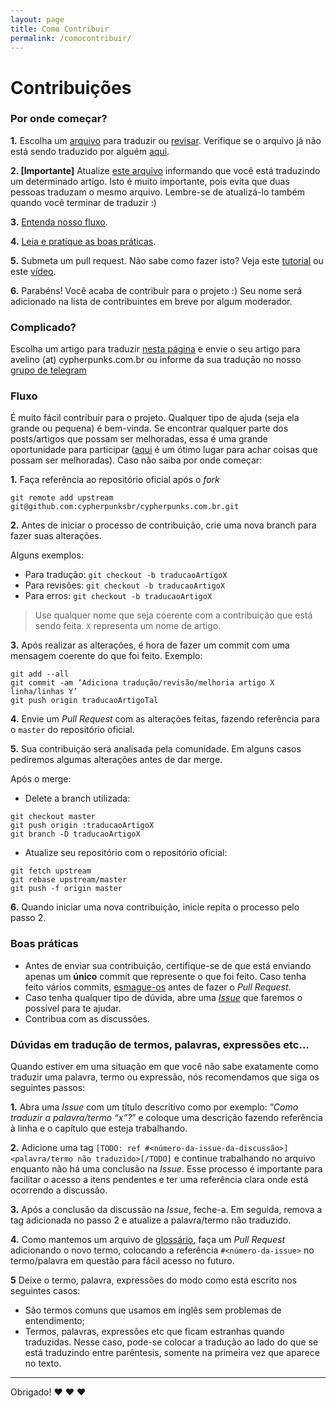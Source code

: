 ```yaml
---
layout: page
title: Como Contribuir
permalink: /comocontribuir/
---
```


# Contribuições

### Por onde começar?

**1.** Escolha um [arquivo](https://github.com/cypherpunksbr/cypherpunks.com.br/tree/master/todo) para traduzir ou [revisar](https://github.com/cypherpunksbr/cypherpunks.com.br/tree/master/posts). Verifique se o arquivo já não está sendo traduzido por alguém [aqui](https://github.com/cypherpunksbr/cypherpunks.com.br/blob/master/todo/README.md). 

**2. [Importante]** Atualize [este arquivo](https://github.com/cypherpunksbr/cypherpunks.com.br/blob/master/todo/README.md) informando que você está traduzindo um determinado artigo. Isto é muito importante, pois evita que duas pessoas traduzam o mesmo arquivo. Lembre-se de atualizá-lo também quando você terminar de traduzir :)

**3.** [Entenda nosso fluxo](#fluxo).

**4.** [Leia e pratique as boas práticas](#boas-pr%C3%A1ticas).

**5.** Submeta um pull request. Não sabe como fazer isto? Veja este [tutorial](https://#) ou este [vídeo](https://#).

**6.** Parabéns! Você acaba de contribuir para o projeto :) Seu nome será adicionado na lista de contribuintes em breve por algum moderador.

### Complicado?

Escolha um artigo para traduzir [nesta página](https://github.com/cypherpunksbr/cypherpunks.com.br/tree/master/todo) e envie o seu artigo para avelino (at) cypherpunks.com.br ou informe da sua tradução no nosso [grupo de telegram](https://t.me/criptologia)

### Fluxo

É muito fácil contribuir para o projeto. Qualquer tipo de ajuda (seja ela grande ou pequena) é bem-vinda. Se encontrar qualquer parte dos posts/artigos que possam ser melhoradas, essa é uma grande oportunidade para participar ([aqui](https://github.com/cypherpunksbr/cypherpunks.com.br/issues?q=is%3Aopen+is%3Aissue+label%3Amelhorias) é um ótimo lugar para achar coisas que possam ser melhoradas). Caso não saiba por onde começar:

**1.** Faça referência ao repositório oficial após o _fork_

```
git remote add upstream git@github.com:cypherpunksbr/cypherpunks.com.br.git
```

**2.** Antes de iniciar o processo de contribuição, crie uma nova branch para fazer suas alterações.

Alguns exemplos:

- Para tradução: `git checkout -b traducaoArtigoX`
- Para revisões: `git checkout -b traducaoArtigoX`
- Para erros: `git checkout -b traducaoArtigoX`

> Use qualquer nome que seja coerente com a contribuição que está sendo feita.
> `X` representa um nome de artigo.

**3.** Após realizar as alterações, é hora de fazer um commit com uma mensagem coerente do que foi feito. Exemplo:

```
git add --all
git commit -am ‘Adiciona tradução/revisão/melhoria artigo X linha/linhas Y’
git push origin traducaoArtigoTal
```

**4.** Envie um _Pull Request_ com as alterações feitas, fazendo referência para o `master` do repositório oficial.

**5.** Sua contribuição será analisada pela comunidade. Em alguns casos pediremos algumas alterações antes de dar merge.

Após o merge:

- Delete a branch utilizada:

```
git checkout master
git push origin :traducaoArtigoX
git branch -D traducaoArtigoX
```

- Atualize seu repositório com o repositório oficial:

```
git fetch upstream
git rebase upstream/master
git push -f origin master
```

**6.** Quando iniciar uma nova contribuição, inicie repita o processo pelo passo 2.

### Boas práticas

- Antes de enviar sua contribuição, certifique-se de que está enviando apenas um **único** commit que represente o que foi feito. Caso tenha feito vários commits, [esmague-os](http://gitready.com/advanced/2009/02/10/squashing-commits-with-rebase.html) antes de fazer o _Pull Request_.
- Caso tenha qualquer tipo de dúvida, abre uma [_Issue_](https://github.com/cypherpunksbr/cypherpunks.com.br/issues) que faremos o possível para te ajudar.
- Contribua com as discussões.


### Dúvidas em tradução de termos, palavras, expressões etc…

Quando estiver em uma situação em que você não sabe exatamente como traduzir uma palavra, termo ou expressão, nós recomendamos que siga os seguintes passos:

**1.** Abra uma _Issue_ com um título descritivo como por exemplo: “_Como traduzir a palavra/termo “x”?_” e coloque uma descrição fazendo referência à linha e o capítulo que esteja trabalhando.

**2.** Adicione uma tag `[TODO: ref #<número-da-issue-da-discussão>]<palavra/termo não traduzido>[/TODO]` e continue trabalhando no arquivo enquanto não há uma conclusão na _Issue_. Esse processo é importante para facilitar o acesso a itens pendentes e ter uma referência clara onde está ocorrendo a discussão.

**3.** Após a conclusão da discussão na _Issue_, feche-a. Em seguida, remova a tag adicionada no passo 2 e atualize a palavra/termo não traduzido.

**4.** Como mantemos um arquivo de [glossário](https://github.com/cypherpunksbr/cypherpunks.com.br/blob/master/GLOSSARIO.md), faça um _Pull Request_ adicionando o novo termo, colocando a referência `#<número-da-issue>` no termo/palavra em questão para fácil acesso no futuro.

**5** Deixe o termo, palavra, expressões do modo como está escrito nos seguintes casos:
-  São termos comuns que usamos em inglês sem problemas de entendimento;
-  Termos, palavras, expressões etc que ficam estranhas quando traduzidas. Nesse caso, pode-se colocar a tradução ao lado do que se está traduzindo entre parêntesis, somente na primeira vez que aparece no texto.

***

Obrigado! :heart: :heart: :heart: